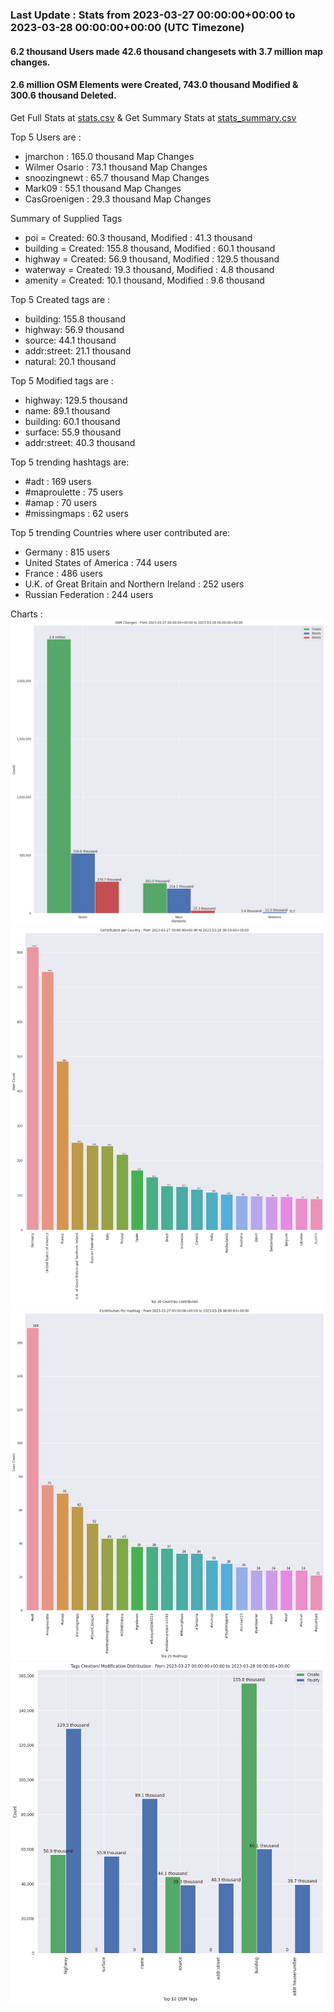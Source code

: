 ### Last Update : Stats from 2023-03-27 00:00:00+00:00 to 2023-03-28 00:00:00+00:00 (UTC Timezone)

#### 6.2 thousand Users made 42.6 thousand changesets with 3.7 million map changes.
#### 2.6 million OSM Elements were Created, 743.0 thousand Modified & 300.6 thousand Deleted.
Get Full Stats at [stats.csv](/stats/Global/Daily/stats.csv)
 & Get Summary Stats at [stats_summary.csv](/stats/Global/Daily/stats_summary.csv)

Top 5 Users are : 
- jmarchon : 165.0 thousand Map Changes
- Wilmer Osario : 73.1 thousand Map Changes
- snoozingnewt : 65.7 thousand Map Changes
- Mark09 : 55.1 thousand Map Changes
- CasGroenigen : 29.3 thousand Map Changes

Summary of Supplied Tags
- poi = Created: 60.3 thousand, Modified : 41.3 thousand
- building = Created: 155.8 thousand, Modified : 60.1 thousand
- highway = Created: 56.9 thousand, Modified : 129.5 thousand
- waterway = Created: 19.3 thousand, Modified : 4.8 thousand
- amenity = Created: 10.1 thousand, Modified : 9.6 thousand


Top 5 Created tags are :
- building: 155.8 thousand
- highway: 56.9 thousand
- source: 44.1 thousand
- addr:street: 21.1 thousand
- natural: 20.1 thousand


Top 5 Modified tags are :
- highway: 129.5 thousand
- name: 89.1 thousand
- building: 60.1 thousand
- surface: 55.9 thousand
- addr:street: 40.3 thousand


Top 5 trending hashtags are:
- #adt : 169 users
- #maproulette : 75 users
- #amap : 70 users
- #missingmaps : 62 users


Top 5 trending Countries where user contributed are:
- Germany : 815 users
- United States of America : 744 users
- France : 486 users
- U.K. of Great Britain and Northern Ireland : 252 users
- Russian Federation : 244 users


 Charts : 
![Alt text](./stats_osm_changes.png) 
![Alt text](./stats_users_per_country.png) 
![Alt text](./stats_users_per_hashtag.png) 
![Alt text](./stats_tags.png) 
